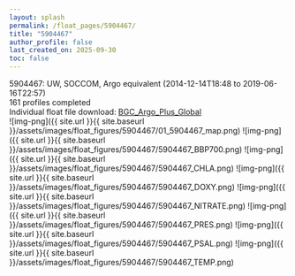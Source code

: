 ```yaml
---
layout: splash
permalink: /float_pages/5904467/
title: "5904467"
author_profile: false
last_created_on: 2025-09-30
toc: false
---
```

 
5904467: UW, SOCCOM, Argo equivalent (2014-12-14T18:48 to 2019-06-16T22:57)\
161 profiles completed\
Individual float file download: [BGC_Argo_Plus_Global](https://ftp.soest.hawaii.edu/bgc_argo_plus/Individual_Floats/outliers_removed/5904467_Sprof_processed.nc)\
![img-png]({{ site.url }}{{ site.baseurl }}/assets/images/float_figures/5904467/01_5904467_map.png)
![img-png]({{ site.url }}{{ site.baseurl }}/assets/images/float_figures/5904467/5904467_BBP700.png)
![img-png]({{ site.url }}{{ site.baseurl }}/assets/images/float_figures/5904467/5904467_CHLA.png)
![img-png]({{ site.url }}{{ site.baseurl }}/assets/images/float_figures/5904467/5904467_DOXY.png)
![img-png]({{ site.url }}{{ site.baseurl }}/assets/images/float_figures/5904467/5904467_NITRATE.png)
![img-png]({{ site.url }}{{ site.baseurl }}/assets/images/float_figures/5904467/5904467_PRES.png)
![img-png]({{ site.url }}{{ site.baseurl }}/assets/images/float_figures/5904467/5904467_PSAL.png)
![img-png]({{ site.url }}{{ site.baseurl }}/assets/images/float_figures/5904467/5904467_TEMP.png)
